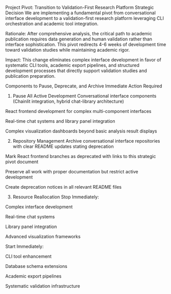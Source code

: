 Project Pivot: Transition to Validation-First Research Platform
Strategic Decision
We are implementing a fundamental pivot from conversational interface development to a validation-first research platform leveraging CLI orchestration and academic tool integration.

Rationale: After comprehensive analysis, the critical path to academic publication requires data generation and human validation rather than interface sophistication. This pivot redirects 4-6 weeks of development time toward validation studies while maintaining academic rigor.

Impact: This change eliminates complex interface development in favor of systematic CLI tools, academic export pipelines, and structured development processes that directly support validation studies and publication preparation.

Components to Pause, Deprecate, and Archive
Immediate Action Required
1. Pause All Active Development
Conversational interface components (Chainlit integration, hybrid chat-library architecture)

React frontend development for complex multi-component interfaces

Real-time chat systems and library panel integration

Complex visualization dashboards beyond basic analysis result displays

2. Repository Management
Archive conversational interface repositories with clear README updates stating deprecation

Mark React frontend branches as deprecated with links to this strategic pivot document

Preserve all work with proper documentation but restrict active development

Create deprecation notices in all relevant README files

3. Resource Reallocation
Stop Immediately:

Complex interface development

Real-time chat systems

Library panel integration

Advanced visualization frameworks

Start Immediately:

CLI tool enhancement

Database schema extensions

Academic export pipelines

Systematic validation infrastructure